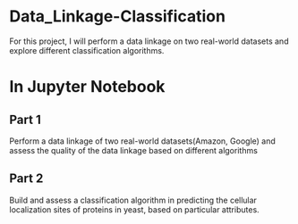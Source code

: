 # Data_Linkage-Classification
For this project, I will perform a data linkage on two real-world datasets and explore different classification algorithms.

# In Jupyter Notebook
## Part 1
Perform a data linkage of two real-world datasets(Amazon, Google) and assess the quality of the data linkage based on different algorithms

## Part 2
Build and assess a classification algorithm in predicting the cellular localization sites of proteins in yeast, based on particular attributes.
